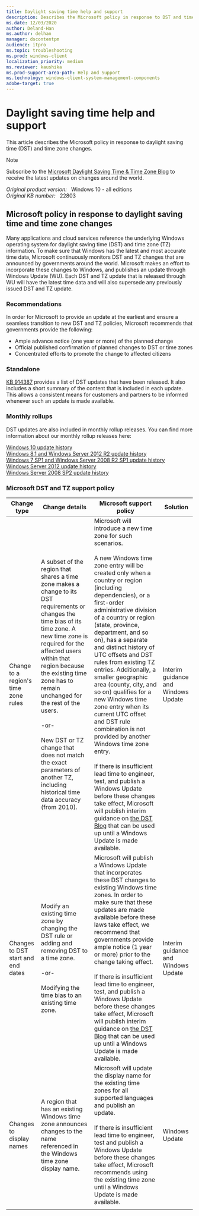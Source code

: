 ```yaml
---
title: Daylight saving time help and support
description: Describes the Microsoft policy in response to DST and time zone changes.
ms.date: 12/03/2020
author: Deland-Han
ms.author: delhan 
manager: dscontentpm
audience: itpro
ms.topic: troubleshooting
ms.prod: windows-client
localization_priority: medium
ms.reviewer: kaushika
ms.prod-support-area-path: Help and Support
ms.technology: windows-client-system-management-components
adobe-target: true
---
```

# Daylight saving time help and support

This article describes the Microsoft policy in response to daylight saving time (DST) and time zone changes.

> [!NOTE]
> Subscribe to the [Microsoft Daylight Saving Time & Time Zone Blog](https://techcommunity.microsoft.com/t5/Daylight-Saving-Time-Time-Zone/bg-p/DSTBlog) to receive the latest updates on changes around the world.

_Original product version:_ &nbsp; Windows 10 - all editions  
_Original KB number:_ &nbsp; 22803

## Microsoft policy in response to daylight saving time and time zone changes

Many applications and cloud services reference the underlying Windows operating system for daylight saving time (DST) and time zone (TZ) information. To make sure that Windows has the latest and most accurate time data, Microsoft continuously monitors DST and TZ changes that are announced by governments around the world. Microsoft makes an effort to incorporate these changes to Windows, and publishes an update through Windows Update (WU). Each DST and TZ update that is released through WU will have the latest time data and will also supersede any previously issued DST and TZ update.

### Recommendations

In order for Microsoft to provide an update at the earliest and ensure a seamless transition to new DST and TZ policies, Microsoft recommends that governments provide the following:

- Ample advance notice (one year or more) of the planned change
- Official published confirmation of planned changes to DST or time zones
- Concentrated efforts to promote the change to affected citizens

### Standalone

[KB 914387](https://support.microsoft.com/kb/914387) provides a list of DST updates that have been released. It also includes a short summary of the content that is included in each update. This allows a consistent means for customers and partners to be informed whenever such an update is made available.

### Monthly rollups

DST updates are also included in monthly rollup releases. You can find more information about our monthly rollup releases here:

[Windows 10 update history](https://support.microsoft.com/help/4529964)  
[Windows 8.1 and Windows Server 2012 R2 update history](https://support.microsoft.com/help/4009470)  
[Windows 7 SP1 and Windows Server 2008 R2 SP1 update history](https://support.microsoft.com/help/4009469)  
[Windows Server 2012 update history](https://support.microsoft.com/help/4009471)  
[Windows Server 2008 SP2 update history](https://support.microsoft.com/help/4343218)  

### Microsoft DST and TZ support policy

|Change type|Change details|Microsoft support policy|Solution|
|---|---|---|---|
|Change to a region's time zone rules|A subset of the region that shares a time zone makes a change to its DST requirements or changes the time bias of its time zone. A new time zone is required for the affected users within that region because the existing time zone has to remain unchanged for the rest of the users.<br/><br/>-or-<br/> <br/>New DST or TZ change that does not match the exact parameters of another TZ, including historical time data accuracy (from 2010).|Microsoft will introduce a new time zone for such scenarios.<br/><br/> A new Windows time zone entry will be created only when a country or region (including dependencies), or a first-order administrative division of a country or region (state, province, department, and so on), has a separate and distinct history of UTC offsets and DST rules from existing TZ entries. Additionally, a smaller geographic area (county, city, and so on) qualifies for a new Windows time zone entry when its current UTC offset and DST rule combination is not provided by another Windows time zone entry. <br/><br/> If there is insufficient lead time to engineer, test, and publish a Windows Update before these changes take effect, Microsoft will publish interim guidance on [the DST Blog](https://techcommunity.microsoft.com/t5/Daylight-Saving-Time-Time-Zone/bg-p/DSTBlog)  that can be used up until a Windows Update is made available.|Interim guidance and  Windows Update|
|Changes to DST start and end dates|Modify an existing time zone by changing the DST rule or adding and removing DST to a time zone.<br/><br/>-or-<br/><br/>Modifying the time bias to an existing time zone.|Microsoft will publish a Windows Update that incorporates these DST changes to existing Windows time zones. In order to make sure that these updates are made available before these laws take effect, we recommend that governments provide ample notice (1 year or more) prior to the change taking effect.<br/><br/>If there is insufficient lead time to engineer, test, and publish a Windows Update before these changes take effect, Microsoft will publish interim guidance on [the DST Blog](https://techcommunity.microsoft.com/t5/Daylight-Saving-Time-Time-Zone/bg-p/DSTBlog)  that can be used up until a Windows Update is made available.|Interim guidance and Windows Update |
| Changes to display names| A region that has an existing Windows time zone announces changes to the name referenced in the Windows time zone display name.| Microsoft will update the display name for the existing time zones for all supported languages and publish an update. <br/><br/> If there is insufficient lead time to engineer, test and publish a Windows Update before these changes take effect, Microsoft recommends using the existing time zone until a Windows Update is made available.|Windows Update|
|||||

